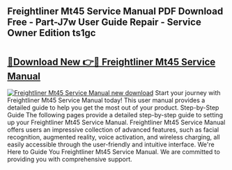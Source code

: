 ## Freightliner Mt45 Service Manual PDF Download Free - Part-J7w User Guide Repair - Service Owner Edition ts1gc

# <h2><a href="http://bc29871.oget.top/?id=Freightliner+Mt45+Service+Manual">🔗Download New 👉🔴 Freightliner Mt45 Service Manual</a></h2>

[![Freightliner Mt45 Service Manual new download](https://i.imgur.com/5g1atiW.png)](http://bc29871.oget.top/?id=Freightliner+Mt45+Service+Manual)
Start your journey with Freightliner Mt45 Service Manual today! This user manual provides a detailed guide to help you get the most out of your product. Step-by-Step Guide The following pages provide a detailed step-by-step guide to setting up your Freightliner Mt45 Service Manual. Freightliner Mt45 Service Manual offers users an impressive collection of advanced features, such as facial recognition, augmented reality, voice activation, and wireless charging, all easily accessible through the user-friendly and intuitive interface. We're Here to Guide You Freightliner Mt45 Service Manual. We are committed to providing you with comprehensive support.
